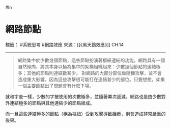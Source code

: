 #ln 
# 網路節點
標籤： #系統思考 #網路效應 
來源：[[《黑天鵝效應》]] CH.14

---

> 網路集中於少數幾個節點，這些節點扮演著樞紐連結的功能。網路具有一個自然傾向，將其本身以極為集中的架構組織起來：少數幾個節點的連結極多；其他的節點則連結數甚少。
> 對網路的大部分部位做隨機攻擊，並不會造成重大影響，因為這些攻擊很可能打在連結甚少的部位。只要想想，如果一個主要節點出了問題會有什麼下場。

就和字彙一樣，少數的字被使用的次數極多，並隨著冪次遞減。網路也是由少數對外連結極多的節點與其他連結少的節點組成。

而一旦這些連結極多的節點（稱為樞紐）受到攻擊導致癱瘓，則會造成非常嚴重的後果。